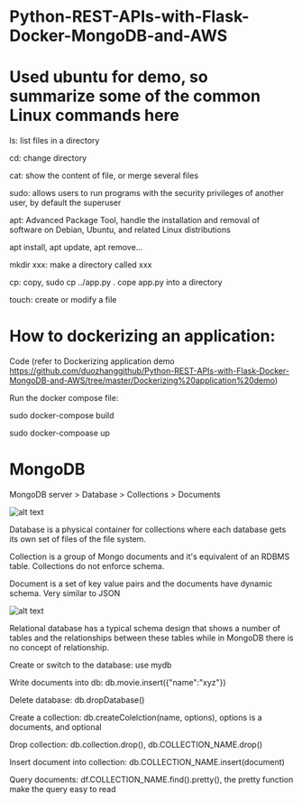 # Python-REST-APIs-with-Flask-Docker-MongoDB-and-AWS

# Used ubuntu for demo, so summarize some of the common Linux commands here

ls: list files in a directory

cd: change directory

cat: show the content of file, or merge several files

sudo: allows users to run programs with the security privileges of another user, by default the superuser

apt: Advanced Package Tool, handle the installation and removal of software on Debian, Ubuntu, and related Linux distributions

apt install, apt update, apt remove...

mkdir xxx: make a directory called xxx

cp: copy, sudo cp ../app.py . cope app.py into a directory

touch: create or modify a file


# How to dockerizing an application:

Code (refer to Dockerizing application demo https://github.com/duozhanggithub/Python-REST-APIs-with-Flask-Docker-MongoDB-and-AWS/tree/master/Dockerizing%20application%20demo)

Run the docker compose file:

sudo docker-compose build

sudo docker-compoase up


# MongoDB

MongoDB server > Database > Collections > Documents

![alt text](https://github.com/duozhanggithub/Python-REST-APIs-with-Flask-Docker-MongoDB-and-AWS/blob/master/SQL%20and%20NoSQL%20database.png)

Database is a physical container for collections where each database gets its own set of files of the file system.

Collection is a group of Mongo documents and it's equivalent of an RDBMS table. Collections do not enforce schema.

Document is a set of key value pairs and the documents have dynamic schema. Very similar to JSON

![alt text](https://github.com/duozhanggithub/Python-REST-APIs-with-Flask-Docker-MongoDB-and-AWS/blob/master/example%20of%20documents.png)

Relational database has a typical schema design that shows a number of tables and the relationships between these tables while in MongoDB there is no concept of relationship.

Create or switch to the database: use mydb

Write documents into db: db.movie.insert({"name":"xyz"})

Delete database: db.dropDatabase()

Create a collection: db.createColelction(name, options), options is a documents, and optional

Drop collection: db.collection.drop(), db.COLLECTION_NAME.drop()

Insert document into collection: db.COLLECTION_NAME.insert(document)

Query documents: df.COLLECTION_NAME.find().pretty(), the pretty function make the query easy to read

